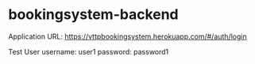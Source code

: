 # bookingsystem-backend
Application URL:
https://vttpbookingsystem.herokuapp.com/#/auth/login

Test User
username: user1
password: password1
